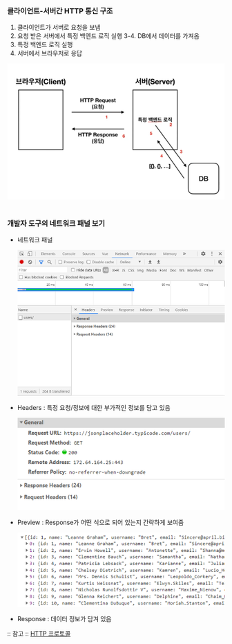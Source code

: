 ### 클라이언트-서버간 HTTP 통신 구조 
1. 클라이언트가 서버로 요청을 보냄 
2. 요청 받은 서버에서 특정 백엔드 로직 실행 
3-4. DB에서 데이터를 가져옴 
5. 특정 백엔드 로직 실행 
6. 서버에서 브라우저로 응답 

<img src="/Vue/img/axios5_통신구조.png">   

#
### 개발자 도구의 네트워크 패널 보기
- 네트워크 패널    

  <img src="/Vue/img/axios6_네패.png">   
  
- Headers : 특정 요청/정보에 대한 부가적인 정보를 담고 있음   

  <img src="/Vue/img/axios7_헤더.png">
 
- Preview : Response가 어떤 식으로 되어 있는지 간략하게 보여줌   

  <img src="/Vue/img/axios8_프리뷰.png">   
  
- Response : 데이터 정보가 담겨 있음 

:: 참고 :: [HTTP 프로토콜](https://joshua1988.github.io/web-development/http-part1/)
